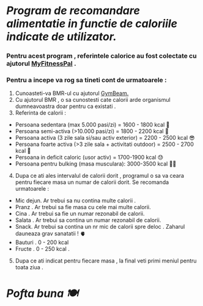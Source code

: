 #  _Program de recomandare alimentatie in functie de caloriile indicate de utilizator._


### Pentru acest program , referintele calorice au fost colectate cu ajutorul [MyFitnessPal](https://www.myfitnesspal.com/) .

### Pentru a incepe va rog sa tineti cont de urmatoarele :
1) Cunoasteti-va BMR-ul cu ajutorul  [GymBeam.](https://gymbeam.ro/blog/calculator-bmr/)
2) Cu ajutorul BMR , o sa cunostesti cate calorii arde organismul dumneavoastra doar pentru ca existati . 
3) Referinta de calorii : 

* Persoana sedentara (max 5.000 pasi/zi) = 1600 - 1800 kcal :disguised_face:
* Persoana semi-activa (>10.000 pasi/zi) = 1800 - 2200 kcal :cowboy_hat_face:
* Persoana activa (3 zile sala si/sau activ exterior) = 2200 - 2500 kcal :sunglasses:
* Persoana foarte activa (>3 zile sala + activitati outdoor) = 2500 - 2700 kcal 	:triumph:
* Persoana in deficit caloric (usor activ) = 1700-1900 kcal :sweat:
* Persoana pentru bulking (masa musculara): 3000-3500 kcal :muscle::sunglasses:


4) Dupa ce ati ales intervalul de calorii dorit , programul o sa va ceara pentru fiecare masa un numar de calorii dorit. Se recomanda urmatoarele :

* Mic dejun. Ar trebui sa nu contina multe calorii . 
* Pranz . Ar trebui sa fie masa cu cele mai multe calorii.
* Cina . Ar trebui sa fie un numar rezonabil de calorii.
* Salata . Ar trebui sa contina un numar rezonabil de calorii.
* Snack. Ar trebui sa contina un nr mic de calorii spre deloc . Zaharul dauneaza grav sanatatii ! :anatomical_heart:
* Bauturi . 0 - 200 kcal
* Fructe . 0 - 250 kcal . 

5) Dupa ce ati indicat pentru fiecare masa , la final veti primi meniul pentru toata ziua . 


# _Pofta buna :plate_with_cutlery:_
